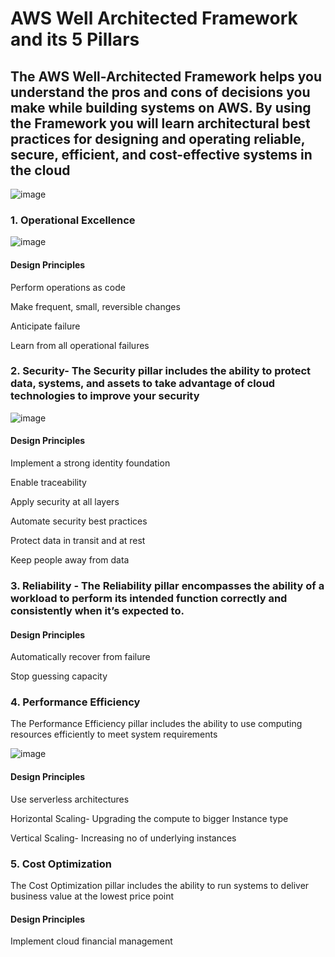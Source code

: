 # AWS Well Architected Framework and its 5 Pillars

## The AWS Well-Architected Framework helps you understand the pros and cons of decisions you make while building systems on AWS. By using the Framework you will learn architectural best practices for designing and operating reliable, secure, efficient, and cost-effective systems in the cloud

![image](https://user-images.githubusercontent.com/54981984/98568631-52f47e80-22d7-11eb-98cb-7fb7df96d675.png)

### 1. Operational Excellence

![image](https://user-images.githubusercontent.com/54981984/98570298-4cff9d00-22d9-11eb-8093-b00970cb3a55.png)

#### Design Principles

Perform operations as code

Make frequent, small, reversible changes

Anticipate failure

Learn from all operational failures

### 2. Security- The Security pillar includes the ability to protect data, systems, and assets to take advantage of cloud technologies to improve your security

![image](https://user-images.githubusercontent.com/54981984/98568773-7c150f00-22d7-11eb-90a1-829adaaec274.png)

#### Design Principles

Implement a strong identity foundation

Enable traceability

Apply security at all layers

Automate security best practices

Protect data in transit and at rest

Keep people away from data

### 3. Reliability - The Reliability pillar encompasses the ability of a workload to perform its intended function correctly and consistently when it’s expected to.

#### Design Principles

Automatically recover from failure

Stop guessing capacity 

### 4. Performance Efficiency

The Performance Efficiency pillar includes the ability to use computing resources efficiently to meet system requirements

![image](https://user-images.githubusercontent.com/54981984/98569241-11180800-22d8-11eb-930d-13694d515c37.png)

#### Design Principles

Use serverless architectures

Horizontal Scaling- Upgrading the compute to bigger Instance type 

Vertical Scaling- Increasing no of underlying instances

### 5. Cost Optimization

The Cost Optimization pillar includes the ability to run systems to deliver business value at the lowest price point

#### Design Principles

Implement cloud financial management

